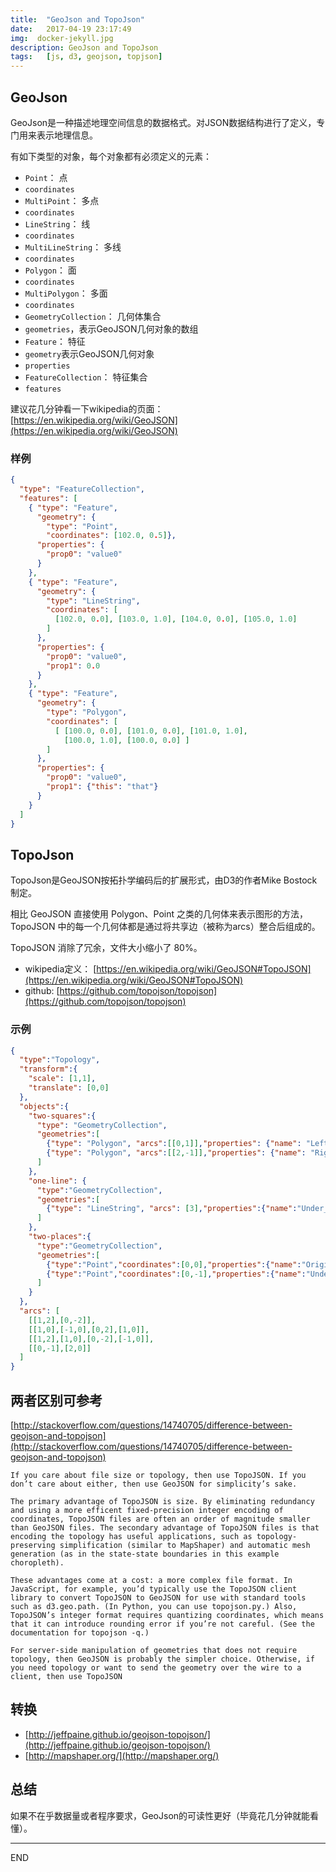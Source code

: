 ```yaml
---
title:  "GeoJson and TopoJson"
date:   2017-04-19 23:17:49
img:  docker-jekyll.jpg
description: GeoJson and TopoJson
tags:   [js, d3, geojson, topjson]
---
```

## GeoJson

GeoJson是一种描述地理空间信息的数据格式。对JSON数据结构进行了定义，专门用来表示地理信息。

有如下类型的对象，每个对象都有必须定义的元素：

- `Point`： 点
 - `coordinates`
- `MultiPoint`： 多点
 - `coordinates`
- `LineString`： 线
 - `coordinates`
- `MultiLineString`： 多线
 - `coordinates`
- `Polygon`： 面
 - `coordinates`
- `MultiPolygon`： 多面
 - `coordinates`
- `GeometryCollection`： 几何体集合
 - `geometries`，表示GeoJSON几何对象的数组
- `Feature`： 特征
 - `geometry`表示GeoJSON几何对象
 - `properties`
- `FeatureCollection`： 特征集合
 - `features`

建议花几分钟看一下wikipedia的页面： [https://en.wikipedia.org/wiki/GeoJSON](https://en.wikipedia.org/wiki/GeoJSON)

### 样例
```json
{
  "type": "FeatureCollection",
  "features": [
    { "type": "Feature",
      "geometry": {
        "type": "Point",
        "coordinates": [102.0, 0.5]},
      "properties": {
        "prop0": "value0"
      }
    },
    { "type": "Feature",
      "geometry": {
        "type": "LineString",
        "coordinates": [
          [102.0, 0.0], [103.0, 1.0], [104.0, 0.0], [105.0, 1.0]
        ]
      },
      "properties": {
        "prop0": "value0",
        "prop1": 0.0
      }
    },
    { "type": "Feature",
      "geometry": {
        "type": "Polygon",
        "coordinates": [
          [ [100.0, 0.0], [101.0, 0.0], [101.0, 1.0],
            [100.0, 1.0], [100.0, 0.0] ]
        ]
      },
      "properties": {
        "prop0": "value0",
        "prop1": {"this": "that"}
      }
    }
  ]
}
```

## TopoJson

TopoJson是GeoJSON按拓扑学编码后的扩展形式，由D3的作者Mike Bostock制定。

相比 GeoJSON 直接使用 Polygon、Point 之类的几何体来表示图形的方法，TopoJSON 中的每一个几何体都是通过将共享边（被称为arcs）整合后组成的。

TopoJSON 消除了冗余，文件大小缩小了 80%。

- wikipedia定义： [https://en.wikipedia.org/wiki/GeoJSON#TopoJSON](https://en.wikipedia.org/wiki/GeoJSON#TopoJSON)
- github: [https://github.com/topojson/topojson](https://github.com/topojson/topojson)

### 示例

```json
{
  "type":"Topology",
  "transform":{
    "scale": [1,1],
    "translate": [0,0]
  },
  "objects":{
    "two-squares":{
      "type": "GeometryCollection",
      "geometries":[
        {"type": "Polygon", "arcs":[[0,1]],"properties": {"name": "Left_Polygon" }},
        {"type": "Polygon", "arcs":[[2,-1]],"properties": {"name": "Right_Polygon" }}
      ]
    },
    "one-line": {
      "type":"GeometryCollection",
      "geometries":[
        {"type": "LineString", "arcs": [3],"properties":{"name":"Under_LineString"}}
      ]
    },
    "two-places":{
      "type":"GeometryCollection",
      "geometries":[
        {"type":"Point","coordinates":[0,0],"properties":{"name":"Origine_Point"}},
        {"type":"Point","coordinates":[0,-1],"properties":{"name":"Under_Point"}}
      ]
    }
  },
  "arcs": [
    [[1,2],[0,-2]],
    [[1,0],[-1,0],[0,2],[1,0]],
    [[1,2],[1,0],[0,-2],[-1,0]],
    [[0,-1],[2,0]]
  ]
}
```

## 两者区别可参考

[http://stackoverflow.com/questions/14740705/difference-between-geojson-and-topojson](http://stackoverflow.com/questions/14740705/difference-between-geojson-and-topojson)

```
If you care about file size or topology, then use TopoJSON. If you don’t care about either, then use GeoJSON for simplicity’s sake.

The primary advantage of TopoJSON is size. By eliminating redundancy and using a more efficent fixed-precision integer encoding of coordinates, TopoJSON files are often an order of magnitude smaller than GeoJSON files. The secondary advantage of TopoJSON files is that encoding the topology has useful applications, such as topology-preserving simplification (similar to MapShaper) and automatic mesh generation (as in the state-state boundaries in this example choropleth).

These advantages come at a cost: a more complex file format. In JavaScript, for example, you’d typically use the TopoJSON client library to convert TopoJSON to GeoJSON for use with standard tools such as d3.geo.path. (In Python, you can use topojson.py.) Also, TopoJSON’s integer format requires quantizing coordinates, which means that it can introduce rounding error if you’re not careful. (See the documentation for topojson -q.)

For server-side manipulation of geometries that does not require topology, then GeoJSON is probably the simpler choice. Otherwise, if you need topology or want to send the geometry over the wire to a client, then use TopoJSON
```

## 转换

- [http://jeffpaine.github.io/geojson-topojson/](http://jeffpaine.github.io/geojson-topojson/)
- [http://mapshaper.org/](http://mapshaper.org/)

## 总结
如果不在乎数据量或者程序要求，GeoJson的可读性更好（毕竟花几分钟就能看懂）。

---
END